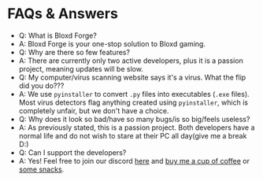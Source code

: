 
# FAQs & Answers

- Q: What is Bloxd Forge?
- A: Bloxd Forge is your one-stop solution to Bloxd gaming.
- Q: Why are there so few features?
- A: There are currently only two active developers, plus it is a passion project, meaning updates will be slow.
- Q: My computer/virus scanning website says it's a virus. What the flip did you do???
- A: We use `pyinstaller` to convert `.py` files into executables (`.exe` files). Most virus detectors flag anything created using `pyinstaller`, which is completely unfair, but we don't have a choice.
- Q: Why does it look so bad/have so many bugs/is so big/feels useless?
- A: As previously stated, this is a passion project. Both developers have a normal life and do not wish to stare at their PC all day(give me a break D:)
- Q: Can I support the developers?
- A: Yes! Feel free to join our discord [here](https://discord.gg/bwGRAC4WgE) and [buy me a cup of coffee](https://www.amazon.com/dp/B0CF4J58QK/?th=1) or [some snacks](https://www.amazon.com/b?ie=UTF8&node=117394558011).

